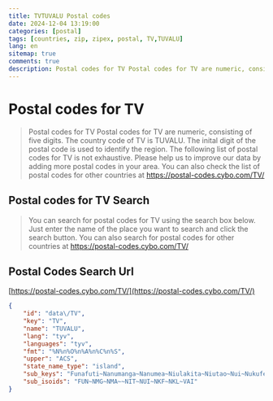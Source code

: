 ```yaml
---
title: TVTUVALU Postal codes 
date: 2024-12-04 13:19:00
categories: [postal]
tags: [countries, zip, zipex, postal, TV,TUVALU]
lang: en
sitemap: true
comments: true
description: Postal codes for TV Postal codes for TV are numeric, consisting of five digits. The country code of TV is TUVALU. The inital digit of the postal code is used to identify the region. The following list of postal codes for TV is not exhaustive. Please help us to improve our data by adding more postal codes in your area. You can also check the list of postal codes for other countries at https://postal-codes.cybo.com/TV/
---
```


# Postal codes for TV
> Postal codes for TV Postal codes for TV are numeric, consisting of five digits. The country code of TV is TUVALU. The inital digit of the postal code is used to identify the region. The following list of postal codes for TV is not exhaustive. Please help us to improve our data by adding more postal codes in your area. You can also check the list of postal codes for other countries at https://postal-codes.cybo.com/TV/

## Postal codes for TV Search 
> You can search for postal codes for TV using the search box below. Just enter the name of the place you want to search and click the search button. You can also search for postal codes for other countries at https://postal-codes.cybo.com/TV/

## Postal Codes Search Url

[https://postal-codes.cybo.com/TV/](https://postal-codes.cybo.com/TV/)
```json
{
    "id": "data\/TV",
    "key": "TV",
    "name": "TUVALU",
    "lang": "tyv",
    "languages": "tyv",
    "fmt": "%N%n%O%n%A%n%C%n%S",
    "upper": "ACS",
    "state_name_type": "island",
    "sub_keys": "Funafuti~Nanumanga~Nanumea~Niulakita~Niutao~Nui~Nukufetau~Nukulaelae~Vaitupu",
    "sub_isoids": "FUN~NMG~NMA~~NIT~NUI~NKF~NKL~VAI"
}
```
